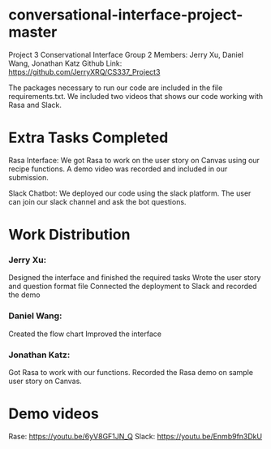 # conversational-interface-project-master
Project 3 Conservational Interface
Group 2
Members: Jerry Xu, Daniel Wang, Jonathan Katz
Github Link: https://github.com/JerryXRQ/CS337_Project3

The packages necessary to run our code are included in the file requirements.txt. We included two videos that shows our code working with Rasa and Slack.



# Extra Tasks Completed
Rasa Interface:
We got Rasa to work on the user story on Canvas using our recipe functions. A demo video was recorded and included in our submission.

Slack Chatbot:
We deployed our code using the slack platform. The user can join our slack channel and ask the bot questions.



# Work Distribution


### Jerry Xu:
Designed the interface and finished the required tasks
Wrote the user story and question format file
Connected the deployment to Slack and recorded the demo

### Daniel Wang:
Created the flow chart
Improved the interface

### Jonathan Katz:
Got Rasa to work with our functions.
Recorded the Rasa demo on sample user story on Canvas.


# Demo videos

Rase: https://youtu.be/6yV8GF1JN_Q
Slack: https://youtu.be/Enmb9fn3DkU
